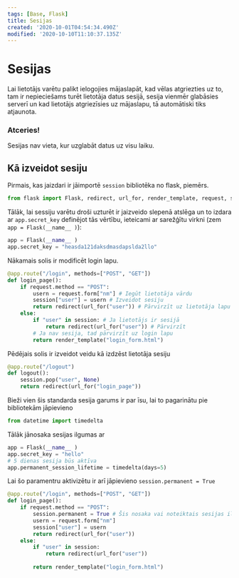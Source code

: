 ```yaml
---
tags: [Base, Flask]
title: Sesijas
created: '2020-10-01T04:54:34.490Z'
modified: '2020-10-10T11:10:37.135Z'
---
```


# Sesijas
Lai lietotājs varētu palikt ielogojies mājaslapāt, kad vēlas atgriezties uz to, tam ir nepieciešams turēt lietotāja datus sesijā, sesija vienmēr glabāsies serverī un kad lietotājs atgriezīsies uz mājaslapu, tā automātiski tiks atjaunota.

### Atceries!
Sesijas nav vieta, kur uzglabāt datus uz visu laiku.

## Kā izveidot sesiju
Pirmais, kas jaizdari ir jāimportē `session` bibliotēka no flask, piemērs.
```Python
from flask import Flask, redirect, url_for, render_template, request, session
```
Tālāk, lai sessiju varētu droši uzturēt ir jaizveido slepenā atslēga un to izdara ar `app.secret_key` definējot tās vērtību, ieteicami ar sarežģītu virkni (zem `app = Flask(__name__ )`):
```Python
app = Flask(__name__ )
app.secret_key = "heasda121daksdmasdapslda2llo"
```
Nākamais solis ir modificēt login lapu.
```Python
@app.route("/login", methods=["POST", "GET"])
def login_page():
    if request.method == "POST":
        usern = request.form["nm"] # Iegūt lietotāja vārdu
        session["user"] = usern # Izveidot sesiju
        return redirect(url_for("user")) # Pārvirzīt uz lietotāja lapu
    else:
        if "user" in session: # Ja lietotājs ir sesijā
            return redirect(url_for("user")) # Pārvirzīt
        # Ja nav sesija, tad pārvirzīt uz login lapu
        return render_template("login_form.html")
```

Pēdējais solis ir izveidot veidu kā izdzēst lietotāja sesiju
```Python
@app.route("/logout")
def logout():
    session.pop("user", None)
    return redirect(url_for("login_page"))
```

Bieži vien šis standarda sesija garums ir par īsu, lai to pagarinātu pie bibliotekām jāpievieno
```Python
from datetime import timedelta
```

Tālāk jānosaka sesijas ilgumas ar
```Python
app = Flask(__name__ )
app.secret_key = "hello"
# 5 dienas sesija būs aktīva
app.permanent_session_lifetime = timedelta(days=5)
```

Lai šo paramentru aktivizētu ir arī jāpievieno `session.permanent = True`
```Python
@app.route("/login", methods=["POST", "GET"])
def login_page():
    if request.method == "POST":
        session.permanent = True # Šis nosaka vai noteiktais sesijas ilgums būs pieņemts
        usern = request.form["nm"]
        session["user"] = usern
        return redirect(url_for("user"))
    else:
        if "user" in session:
            return redirect(url_for("user"))
            
        return render_template("login_form.html")
```


